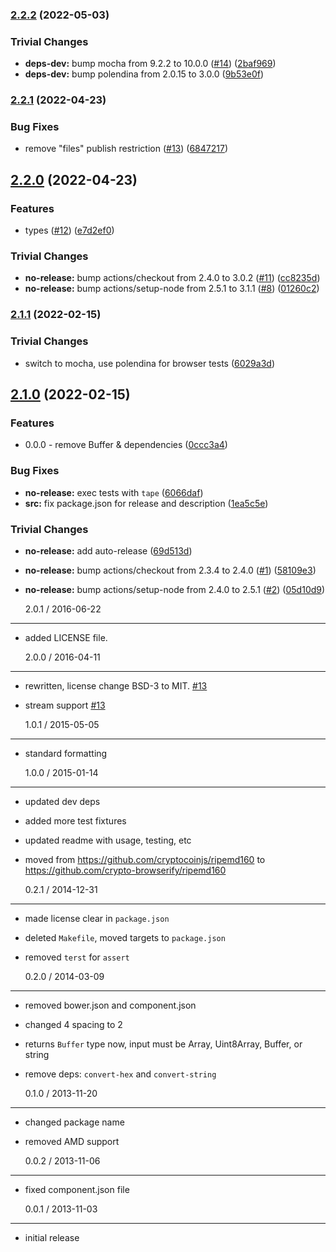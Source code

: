 ### [2.2.2](https://github.com/rvagg/ripemd160/compare/v2.2.1...v2.2.2) (2022-05-03)

### Trivial Changes

- **deps-dev:** bump mocha from 9.2.2 to 10.0.0
  ([#14](https://github.com/rvagg/ripemd160/issues/14))
  ([2baf969](https://github.com/rvagg/ripemd160/commit/2baf969ee941f1dcc7c5f43cd86b0aa7ecdf0022))
- **deps-dev:** bump polendina from 2.0.15 to 3.0.0
  ([9b53e0f](https://github.com/rvagg/ripemd160/commit/9b53e0fe5dc6ba4fd8f8d9be15ea85031b8683fe))

### [2.2.1](https://github.com/rvagg/ripemd160/compare/v2.2.0...v2.2.1) (2022-04-23)

### Bug Fixes

- remove "files" publish restriction
  ([#13](https://github.com/rvagg/ripemd160/issues/13))
  ([6847217](https://github.com/rvagg/ripemd160/commit/6847217baec09da886693f78a394ae3f74fbc706))

## [2.2.0](https://github.com/rvagg/ripemd160/compare/v2.1.1...v2.2.0) (2022-04-23)

### Features

- types ([#12](https://github.com/rvagg/ripemd160/issues/12))
  ([e7d2ef0](https://github.com/rvagg/ripemd160/commit/e7d2ef00a5f17bb579063b361f236de92d624e37))

### Trivial Changes

- **no-release:** bump actions/checkout from 2.4.0 to 3.0.2
  ([#11](https://github.com/rvagg/ripemd160/issues/11))
  ([cc8235d](https://github.com/rvagg/ripemd160/commit/cc8235da75aee3df7c2adcd310bb8e0c57a0086c))
- **no-release:** bump actions/setup-node from 2.5.1 to 3.1.1
  ([#8](https://github.com/rvagg/ripemd160/issues/8))
  ([01260c2](https://github.com/rvagg/ripemd160/commit/01260c2af54ab0e929bb63cc8932ff44efa8fed1))

### [2.1.1](https://github.com/rvagg/ripemd160/compare/v2.1.0...v2.1.1) (2022-02-15)

### Trivial Changes

- switch to mocha, use polendina for browser tests
  ([6029a3d](https://github.com/rvagg/ripemd160/commit/6029a3d3c53ebcd2b90dce50e2e45024a46d2422))

## [2.1.0](https://github.com/rvagg/ripemd160/compare/v2.0.2...v2.1.0) (2022-02-15)

### Features

- 0.0.0 - remove Buffer & dependencies
  ([0ccc3a4](https://github.com/rvagg/ripemd160/commit/0ccc3a419f83a647c0adb050a9ba4f6c375fd08e))

### Bug Fixes

- **no-release:** exec tests with `tape`
  ([6066daf](https://github.com/rvagg/ripemd160/commit/6066daf99dd9dacc2943f0a6068fc4e29634ad3b))
- **src:** fix package.json for release and description
  ([1ea5c5e](https://github.com/rvagg/ripemd160/commit/1ea5c5ec3015222af73f150a321c4cc5010cdf2e))

### Trivial Changes

- **no-release:** add auto-release
  ([69d513d](https://github.com/rvagg/ripemd160/commit/69d513d95dddfdb103c0828a810db14a392d3136))
- **no-release:** bump actions/checkout from 2.3.4 to 2.4.0
  ([#1](https://github.com/rvagg/ripemd160/issues/1))
  ([58109e3](https://github.com/rvagg/ripemd160/commit/58109e349abeea79f4791679e5dc030362459347))
- **no-release:** bump actions/setup-node from 2.4.0 to 2.5.1
  ([#2](https://github.com/rvagg/ripemd160/issues/2))
  ([05d10d9](https://github.com/rvagg/ripemd160/commit/05d10d9e55332db6c397c189e4c3d6d6efc5ecae))

  2.0.1 / 2016-06-22

---

- added LICENSE file.

  2.0.0 / 2016-04-11

---

- rewritten, license change BSD-3 to MIT. [#13][#13]
- stream support [#13][#13]

  1.0.1 / 2015-05-05

---

- standard formatting

  1.0.0 / 2015-01-14

---

- updated dev deps
- added more test fixtures
- updated readme with usage, testing, etc
- moved from https://github.com/cryptocoinjs/ripemd160 to
  https://github.com/crypto-browserify/ripemd160

  0.2.1 / 2014-12-31

---

- made license clear in `package.json`
- deleted `Makefile`, moved targets to `package.json`
- removed `terst` for `assert`

  0.2.0 / 2014-03-09

---

- removed bower.json and component.json
- changed 4 spacing to 2
- returns `Buffer` type now, input must be Array, Uint8Array, Buffer, or string
- remove deps: `convert-hex` and `convert-string`

  0.1.0 / 2013-11-20

---

- changed package name
- removed AMD support

  0.0.2 / 2013-11-06

---

- fixed component.json file

  0.0.1 / 2013-11-03

---

- initial release

<!--- add streams support, unroll loops [enhancement] -->

[#13]: https://github.com/crypto-browserify/ripemd160/pull/13

<!--- Update all dependencies 🌴 [greenkeeper] -->

[#12]: https://github.com/crypto-browserify/ripemd160/pull/12

<!--- little optimizations [enhancement] -->

[#11]: https://github.com/crypto-browserify/ripemd160/pull/11

<!--- Added LICENSE file to repo -->

[#10]: https://github.com/crypto-browserify/ripemd160/pull/10

<!--- Add LICENCE file -->

[#9]: https://github.com/crypto-browserify/ripemd160/pull/9

<!--- Support streaming [enhancement] -->

[#8]: https://github.com/crypto-browserify/ripemd160/issues/8

<!--- Unroll loops [enhancement] -->

[#7]: https://github.com/crypto-browserify/ripemd160/pull/7

<!--- Use SPDX-standard license naming -->

[#6]: https://github.com/crypto-browserify/ripemd160/pull/6

<!--- License -->

[#5]: https://github.com/crypto-browserify/ripemd160/issues/5

<!--- Add BSD license to package.json -->

[#4]: https://github.com/crypto-browserify/ripemd160/pull/4

<!--- Indicate byte array inputs are supported too -->

[#3]: https://github.com/crypto-browserify/ripemd160/pull/3

<!--- Node-specific implementation -->

[#2]: https://github.com/crypto-browserify/ripemd160/pull/2

<!--- Incorrect name of convert-string dependency in bower.json -->

[#1]: https://github.com/crypto-browserify/ripemd160/pull/1
